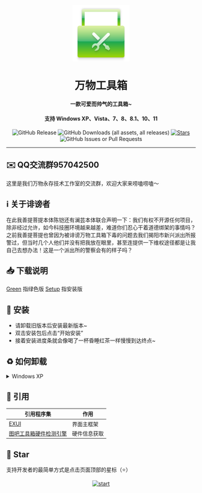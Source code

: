 <div align="center">
    <img width="150" src="/logo.png"></img>
</div>
<h1 align="center">万物工具箱</h1>
<h4 align="center">一款可爱而帅气的工具箱~</h4>
<h4 align="center">支持 Windows XP、Vista、7、8、8.1、10、11</h4>
<div align="center">

![GitHub Release](https://img.shields.io/github/v/release/ELFTS/wwgjx?label=版本)
![GitHub Downloads (all assets, all releases)](https://img.shields.io/github/downloads/ELFTS/wwgjx/total?label=总下载量)
[![Stars](https://img.shields.io/github/stars/ELFTS/wwgjx?style=flat&logo=data:image/svg%2bxml;base64,PHN2ZyB4bWxucz0iaHR0cDovL3d3dy53My5vcmcvMjAwMC9zdmciIHZlcnNpb249IjEiIHdpZHRoPSIxNiIgaGVpZ2h0PSIxNiI+PHBhdGggZD0iTTggLjI1YS43NS43NSAwIDAgMSAuNjczLjQxOGwxLjg4MiAzLjgxNSA0LjIxLjYxMmEuNzUuNzUgMCAwIDEgLjQxNiAxLjI3OWwtMy4wNDYgMi45Ny43MTkgNC4xOTJhLjc1MS43NTEgMCAwIDEtMS4wODguNzkxTDggMTIuMzQ3bC0zLjc2NiAxLjk4YS43NS43NSAwIDAgMS0xLjA4OC0uNzlsLjcyLTQuMTk0TC44MTggNi4zNzRhLjc1Ljc1IDAgMCAxIC40MTYtMS4yOGw0LjIxLS42MTFMNy4zMjcuNjY4QS43NS43NSAwIDAgMSA4IC4yNVoiIGZpbGw9IiNlYWM1NGYiLz48L3N2Zz4=&logoSize=auto&label=收藏)](https://github.com/ELFTS/wwgjx/)
![GitHub Issues or Pull Requests](https://img.shields.io/github/issues/ELFTS/wwgjx?label=问题)

</div>

---

## ✉️ QQ交流群957042500
这里是我们万物永存技术工作室的交流群，欢迎大家来唠嗑唠嗑～
## ℹ️ 关于诽谤者
在此我善提菩提本体陈铠还有澜芸本体联合声明一下：我们有权不开源任何项目，除非经过允许，如今科技圈环境越来越差，难道你们忍心干着道德绑架的事情吗？之前我善提菩提也曾因为被诽谤万物工具箱下毒的问题去我们揭阳市新兴派出所报警过，但当时几个人他们并没有把我放在眼里，甚至连提供一下维权途径都是让我自己去想办法！这是一个派出所的警察会有的样子吗？

## 📥 下载说明

[Green]() 指绿色版
[Setup]() 指安装版

## 🚀 安装
- 请卸载旧版本后安装最新版本~
- 双击安装包后点击“开始安装”
- 接着安装进度条就会像喝了一杯昏睡红茶一样慢慢到达终点~

## ♻️ 如何卸载
<details>
  <summary>Windows XP</summary>
    
1. **点击开始按钮**
<img width="1024" height="768" alt="PixPin_2025-08-13_18-56-54" src="https://github.com/user-attachments/assets/4d564a99-1feb-4efe-9580-ca36c4e80c5c" />

2. **点击"控制面板“**
<img width="1024" height="768" alt="PixPin_2025-08-13_19-09-36" src="https://github.com/user-attachments/assets/291eacfe-22af-4e07-af0b-bdabe9c98474" />

3. **点击"添加/删除程序"**
<img width="1024" height="768" alt="PixPin_2025-08-13_19-11-09" src="https://github.com/user-attachments/assets/67b9d2a4-e398-4e50-bbf0-df5022685fe3" />

4. **找到"万物工具箱"**
<img width="1024" height="768" alt="PixPin_2025-08-13_19-15-40" src="https://github.com/user-attachments/assets/6a3d9ad0-cc3e-487e-92d4-9213583cefd3" />

5. **点击"更改/删除"**
<img width="1024" height="768" alt="PixPin_2025-08-13_19-17-44" src="https://github.com/user-attachments/assets/c9d364e0-c474-4b16-98eb-cfa0b2895a27" />

6. **点击"确定"**
<img width="1024" height="768" alt="PixPin_2025-08-13_19-19-40" src="https://github.com/user-attachments/assets/cdfad7f1-5176-44be-b26e-5f4be7ba6ee3" />

7. **等待卸载完成**
8. **点击"完成"**
<img width="1024" height="768" alt="PixPin_2025-08-13_19-22-40" src="https://github.com/user-attachments/assets/0f38cf4f-a40b-4da3-9543-dbc446804e9f" />

</details>


## 🔗 引用
| 引用程序集                                                   | 作用       |
| ----------------------------------------------------------- | ---------- |
| [EXUI](https://exuik.com/)                                  | 界面主框架  |
| [图吧工具箱硬件检测引擎](https://www.tbtool.cn/sdk/index.html)| 硬件信息获取|

## 🌟 Star
支持开发者的最简单方式是点击页面顶部的星标（⭐）

<p style="text-align: center;">
    <a href="https://api.star-history.com/svg?repos=ELFTS/wwgjx&Date">
        <img alt="start" width=50% src="https://api.star-history.com/svg?repos=ELFTS/wwgjx&Date"/>
    </a>
</p>

